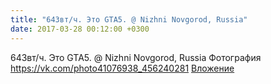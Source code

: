 ```yaml
---
title: "643вт/ч. Это GTA5. @ Nizhni Novgorod, Russia"
date: 2017-03-28 00:12:00 +0300
---
```


643вт/ч. Это GTA5. @ Nizhni Novgorod, Russia
Фотография
<a class="vk-attach" href="https://vk.com/photo41076938_456240281">https://vk.com/photo41076938_456240281</a>
<a class="vk-attach" href="https://vk.com/photo41076938_456240281">Вложение</a>
